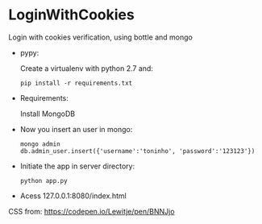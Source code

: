 # LoginWithCookies
Login with cookies verification, using bottle and mongo

- pypy:
    
    Create a virtualenv with python 2.7 and: 
    
    `pip install -r requirements.txt`
    
- Requirements:
    
    Install MongoDB
    
- Now you insert an user in mongo:
    
    ```
    mongo admin
    db.admin_user.insert({'username':'toninho', 'password':'123123'})
    ```
    
- Initiate the app in server directory:
    
    ``python app.py``
    
- Acess 127.0.0.1:8080/index.html


CSS from: https://codepen.io/Lewitje/pen/BNNJjo
